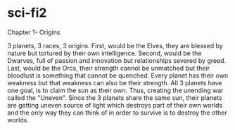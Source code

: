 # sci-fi2

Chapter 1- Origins

3 planets, 3 races, 3 origins. First, would be the Elves, they are blessed by nature but tortured by their own intelligence. Second, would be the Dwarves, full of passion and innovation but relationships severed by greed. Last, would be the Orcs, their strength cannot be unmatched but their bloodlust is something that cannot be quenched. Every planet has their own weakness but that weakness can also be their strength. 
All 3 planets have one goal, is to claim the sun as their own. Thus, creating the unending war called the "Uneven". Since the 3 planets share the same sun, their planets are getting uneven source of light which destroys part of their own worlds and the only way they can think of in order to survive is to destroy the other worlds.

